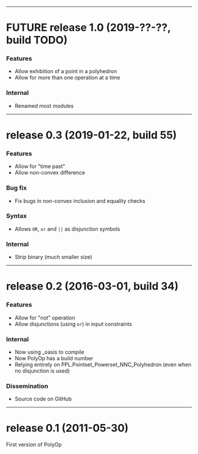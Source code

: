 *******************************************************
# FUTURE release 1.0    (2019-??-??, build TODO)

### Features
* Allow exhibition of a point in a polyhedron
* Allow for more than one operation at a time

### Internal
* Renamed most modules


*******************************************************
# release 0.3    (2019-01-22, build 55)

### Features
* Allow for "time past"
* Allow non-convex difference

### Bug fix
* Fix bugs in non-convex inclusion and equality checks

### Syntax
* Allows `OR`, `or` and `||` as disjunction symbols

### Internal
* Strip binary (much smaller size)


*******************************************************
# release 0.2    (2016-03-01, build 34)

### Features
* Allow for "not" operation
* Allow disjunctions (using `or`) in input constraints

### Internal
* Now using _oasis to compile
* Now PolyOp has a build number
* Relying entirely on PPL.Pointset_Powerset_NNC_Polyhedron (even when no disjunction is used)

### Dissemination
* Source code on GitHub


*******************************************************
# release 0.1    (2011-05-30)

First version of PolyOp

